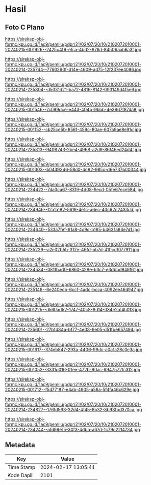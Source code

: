 # Hasil

## Foto C Plano

https://sirekap-obj-formc.kpu.go.id/1ac9/pemilu/pdpr/21/02/07/20/10/2102072010001-20240215-001926--2425c4f9-efca-4bd2-878d-84506aab6a3f.jpg

https://sirekap-obj-formc.kpu.go.id/1ac9/pemilu/pdpr/21/02/07/20/10/2102072010001-20240214-235744--7760290f-d14e-4609-ad75-12f237ee4086.jpg

https://sirekap-obj-formc.kpu.go.id/1ac9/pemilu/pdpr/21/02/07/20/10/2102072010001-20240214-235804--d5031d21-ba72-4816-8142-093149d4f5e6.jpg

https://sirekap-obj-formc.kpu.go.id/1ac9/pemilu/pdpr/21/02/07/20/10/2102072010001-20240215-001546--7c089dce-e443-404b-9bbb-4e3967f87da8.jpg

https://sirekap-obj-formc.kpu.go.id/1ac9/pemilu/pdpr/21/02/07/20/10/2102072010001-20240215-001152--cb25ce5b-8561-459c-80ae-607a9ae8e91d.jpg

https://sirekap-obj-formc.kpu.go.id/1ac9/pemilu/pdpr/21/02/07/20/10/2102072010001-20240214-235313--94f9f743-2be4-4968-a2d9-86f46ed24d4f.jpg

https://sirekap-obj-formc.kpu.go.id/1ac9/pemilu/pdpr/21/02/07/20/10/2102072010001-20240215-001303--b0439346-58d0-4c82-985c-d6e737b00344.jpg

https://sirekap-obj-formc.kpu.go.id/1ac9/pemilu/pdpr/21/02/07/20/10/2102072010001-20240214-234422--7da0ca67-8319-4d08-9ecd-05fe67ece584.jpg

https://sirekap-obj-formc.kpu.go.id/1ac9/pemilu/pdpr/21/02/07/20/10/2102072010001-20240214-234946--f2a1a182-5619-4e1c-a6ec-40c62c2433dd.jpg

https://sirekap-obj-formc.kpu.go.id/1ac9/pemilu/pdpr/21/02/07/20/10/2102072010001-20240214-234640--533a7fef-91a8-4c9c-b195-b4631a84e7d1.jpg

https://sirekap-obj-formc.kpu.go.id/1ac9/pemilu/pdpr/21/02/07/20/10/2102072010001-20240214-235229--a2e02b5b-312e-46fd-ab7d-410cc1077911.jpg

https://sirekap-obj-formc.kpu.go.id/1ac9/pemilu/pdpr/21/02/07/20/10/2102072010001-20240214-234534--0811bad0-6860-428e-b3c7-e3dbbd949f61.jpg

https://sirekap-obj-formc.kpu.go.id/1ac9/pemilu/pdpr/21/02/07/20/10/2102072010001-20240214-235148--6e240ecb-6ccf-4adc-bcca-4092ee46d947.jpg

https://sirekap-obj-formc.kpu.go.id/1ac9/pemilu/pdpr/21/02/07/20/10/2102072010001-20240215-001225--d560ad52-1747-40c8-9d14-034e2af4b013.jpg

https://sirekap-obj-formc.kpu.go.id/1ac9/pemilu/pdpr/21/02/07/20/10/2102072010001-20240214-235601--27b1484a-bf77-4e08-9e05-d51fbe657494.jpg

https://sirekap-obj-formc.kpu.go.id/1ac9/pemilu/pdpr/21/02/07/20/10/2102072010001-20240215-001617--374eb847-293a-4406-99dc-a0a1a28c0e3a.jpg

https://sirekap-obj-formc.kpu.go.id/1ac9/pemilu/pdpr/21/02/07/20/10/2102072010001-20240215-001052--3331d016-01ee-472b-90ac-6947572fc312.jpg

https://sirekap-obj-formc.kpu.go.id/1ac9/pemilu/pdpr/21/02/07/20/10/2102072010001-20240215-001712--f5d77187-e4ab-4605-a58a-5f4fa46c629e.jpg

https://sirekap-obj-formc.kpu.go.id/1ac9/pemilu/pdpr/21/02/07/20/10/2102072010001-20240214-234827--176fd563-32d4-4f45-8b32-8b93fbd370ca.jpg

https://sirekap-obj-formc.kpu.go.id/1ac9/pemilu/pdpr/21/02/07/20/10/2102072010001-20240214-234244--afd99e15-30f3-4dba-a67d-1c79c22f4734.jpg


## Metadata

| Key        | Value               |
| ---------- | ------------------- |
| Time Stamp | 2024-02-17 13:05:41 |
| Kode Dapil | 2101                |



